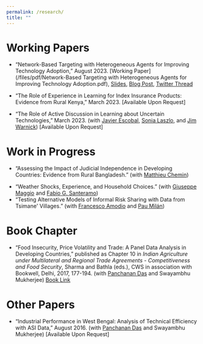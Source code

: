 ```yaml
---
permalink: /research/
title: ""
---
```


<!-- Google tag (gtag.js) -->
<script async src="https://www.googletagmanager.com/gtag/js?id=G-XQNNHHYQ5D"></script>
<script>
  window.dataLayer = window.dataLayer || [];
  function gtag(){dataLayer.push(arguments);}
  gtag('js', new Date());

  gtag('config', 'G-XQNNHHYQ5D');
</script>

# Working Papers

* “Network-Based Targeting with Heterogeneous Agents for Improving Technology Adoption,” August 2023. [Working Paper](/files/pdf/Network-Based Targeting with Heterogeneous Agents for Improving Technology Adoption.pdf), [Slides](/files/pdf/jmp_slides_l.pdf), [Blog Post](https://www.aranyachakraborty.com/posts/2023/08/jmp-blog-post/), [Twitter Thread](https://twitter.com/aranyacecon/status/1595069831648317440)
<!-- * [Short Slides](/files/pdf/jmp_slides_s.pdf) -->
* “The Role of Experience in Learning for Index Insurance Products: Evidence from Rural Kenya,” March 2023. [Available Upon Request] 
<!-- [Working Paper](/files/pdf/The Role of Experience in Learning for Index Insurance.pdf) -->
* “The Role of Active Discussion in Learning about Uncertain Technologies,” March 2023. (with [Javier Escobal](https://www.grade.org.pe/en/investigadores/personal/jescobal/), [Sonia Laszlo](https://sites.google.com/site/sonialaszlo), and [Jim Warnick](https://www.mcgill.ca/economics/jim-engle-warnick)) [Available Upon Request] 

# Work in Progress

* “Assessing the Impact of Judicial Independence in Developing Countries: Evidence from Rural Bangladesh.” (with [Matthieu Chemin](https://www.matthieuchemin.com/))
<!--* “Microinsurance for the Poor: Long-Term Follow Up.” (with [Matthieu Chemin](https://www.matthieuchemin.com/)) -->
* “Weather Shocks, Experience, and Household Choices.” (with [Giuseppe Maggio](https://www.gmaggio.com/home) and [Fabio G. Santeramo](http://www.fabiosanteramo.net/))
* “Testing Alternative Models of Informal Risk Sharing with Data from Tsimane' Villages.” (with [Francesco Amodio](https://sites.google.com/site/fscoamodio/home) and [Pau Milán](https://sites.google.com/site/paumilan/home?authuser=0))

# Book Chapter

* “Food Insecurity, Price Volatility and Trade: A Panel Data Analysis in Developing Countries,” published as Chapter 10 in *Indian Agriculture under Multilateral and Regional Trade Agreements - Competitiveness and Food Security*, Sharma and Bathla (eds.), CWS in association with Bookwell, Delhi, 2017, 177-194. (with [Panchanan Das](http://www.econcaluniv.ac.in/FacultyProfile.aspx?FI=13) and Swayambhu Mukherjee) [Book Link](https://www.academia.edu/44089071/Indian_Agriculture_Under_Multilateral_and_Regional_Trade_Agreements_Competitiveness_and_Food_Security)

# Other Papers

* “Industrial Performance in West Bengal: Analysis of Technical Efficiency with ASI Data,” August 2016. (with [Panchanan Das](http://www.econcaluniv.ac.in/FacultyProfile.aspx?FI=13) and Swayambhu Mukherjee) [Available Upon Request]  
<!-- * [Paper PDF](/files/pdf/Industrial Performance in West Bengal.pdf) -->

